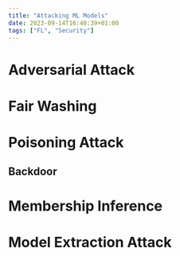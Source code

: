 ```yaml
---
title: "Attacking ML Models"
date: 2023-09-14T16:40:39+01:00
tags: ["FL", "Security"]
---
```

# Adversarial Attack


# Fair Washing


# Poisoning Attack


## Backdoor


# Membership Inference


# Model Extraction Attack
